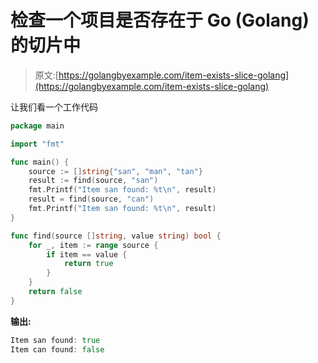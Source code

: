 # 检查一个项目是否存在于 Go (Golang)的切片中

> 原文:[https://golangbyexample.com/item-exists-slice-golang](https://golangbyexample.com/item-exists-slice-golang)

让我们看一个工作代码

```go
package main

import "fmt"

func main() {
    source := []string{"san", "man", "tan"}
    result := find(source, "san")
    fmt.Printf("Item san found: %t\n", result)
    result = find(source, "can")
    fmt.Printf("Item san found: %t\n", result)
}

func find(source []string, value string) bool {
    for _, item := range source {
        if item == value {
            return true
        }
    }
    return false
}
```

**输出:**

```go
Item san found: true
Item can found: false
```